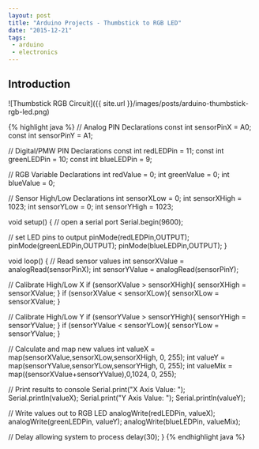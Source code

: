 ```yaml
---
layout: post
title: "Arduino Projects - Thumbstick to RGB LED"
date: "2015-12-21"
tags:
 - arduino
 - electronics
---
```


## Introduction

![Thumbstick RGB Circuit]({{ site.url }}/images/posts/arduino-thumbstick-rgb-led.png)

{% highlight java %}
// Analog PIN Declarations
const int sensorPinX = A0;
const int sensorPinY = A1;

// Digital/PMW PIN Declarations
const int redLEDPin = 11;
const int greenLEDPin = 10;
const int blueLEDPin = 9;

// RGB Variable Declarations
int redValue = 0;
int greenValue = 0;
int blueValue = 0;

// Sensor High/Low Declarations
int sensorXLow = 0;
int sensorXHigh = 1023;
int sensorYLow = 0;
int sensorYHigh = 1023;

void setup() {
  // open a serial port
  Serial.begin(9600);

  // set LED pins to output
  pinMode(redLEDPin,OUTPUT);
  pinMode(greenLEDPin,OUTPUT);
  pinMode(blueLEDPin,OUTPUT);
}

void loop() {
  // Read sensor values
  int sensorXValue = analogRead(sensorPinX);
  int sensorYValue = analogRead(sensorPinY);

  // Calibrate High/Low X
  if (sensorXValue > sensorXHigh){
    sensorXHigh = sensorXValue;
  }
  if (sensorXValue < sensorXLow){
    sensorXLow = sensorXValue;
  }

  // Calibrate High/Low Y
  if (sensorYValue > sensorYHigh){
    sensorYHigh = sensorYValue;
  }
  if (sensorYValue < sensorYLow){
    sensorYLow = sensorYValue;
  }

  // Calculate and map new values
  int valueX = map(sensorXValue,sensorXLow,sensorXHigh, 0, 255);
  int valueY = map(sensorYValue,sensorYLow,sensorYHigh, 0, 255);
  int valueMix = map((sensorXValue+sensorYValue),0,1024, 0, 255);

  // Print results to console
  Serial.print("X Axis Value: ");
  Serial.println(valueX);
  Serial.print("Y Axis Value: ");
  Serial.println(valueY);

  // Write values out to RGB LED
  analogWrite(redLEDPin, valueX);
  analogWrite(greenLEDPin, valueY);
  analogWrite(blueLEDPin, valueMix);

  // Delay allowing system to process
  delay(30);
}
{% endhighlight java %}
